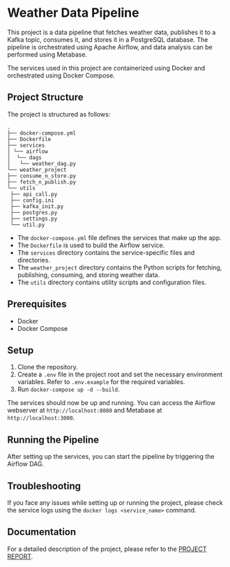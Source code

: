 # Weather Data Pipeline

This project is a data pipeline that fetches weather data, publishes it to a Kafka topic, consumes it, and stores it in a PostgreSQL database. The pipeline is orchestrated using Apache Airflow, and data analysis can be performed using Metabase.

The services used in this project are containerized using Docker and orchestrated using Docker Compose.

## Project Structure

The project is structured as follows:
```
.
├── docker-compose.yml
├── Dockerfile
├── services
│ └── airflow
│  └── dags
│   └── weather_dag.py
└── weather_project
├── consume_n_store.py
├── fetch_n_publish.py
└── utils
 ├── api_call.py
 ├── config.ini
 ├── kafka_init.py
 ├── postgres.py
 ├── settings.py
 └── util.py
```

- The `docker-compose.yml` file defines the services that make up the app.
- The `Dockerfile` is used to build the Airflow service.
- The `services` directory contains the service-specific files and directories.
- The `weather_project` directory contains the Python scripts for fetching, publishing, consuming, and storing weather data.
- The `utils` directory contains utility scripts and configuration files.

## Prerequisites

- Docker
- Docker Compose

## Setup

1. Clone the repository.
2. Create a `.env` file in the project root and set the necessary environment variables. Refer to `.env.example` for the required variables.
3. Run `docker-compose up -d --build`.

The services should now be up and running. You can access the Airflow webserver at `http://localhost:8080` and Metabase at `http://localhost:3000`.

## Running the Pipeline

After setting up the services, you can start the pipeline by triggering the Airflow DAG.

## Troubleshooting

If you face any issues while setting up or running the project, please check the service logs using the `docker logs <service_name>` command.

## Documentation

For a detailed description of the project, please refer to the [PROJECT REPORT](REPORT.md).

